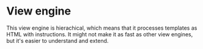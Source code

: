 View engine
===========

This view engine is hierachical, which means that it processes templates as HTML with instructions.
It might not make it as fast as other view engines, but it's easier to understand and extend.

